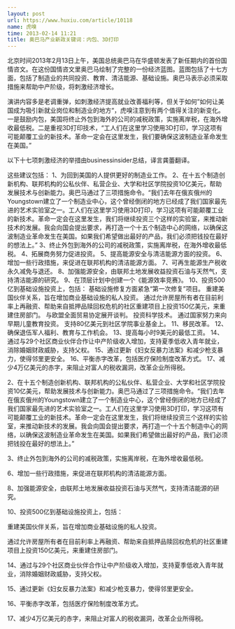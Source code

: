 ```yaml
---
layout: post
url: https://www.huxiu.com/article/10118
name: 虎嗅
time: 2013-02-14 11:21
title: 奥巴马产业新政关键词：内包、3D打印
---
```

北京时间2013年2月13日上午，美国总统奥巴马在华盛顿发表了新任期内的首份国情咨文。在这份国情咨文里奥巴马绘制了完整的一份经济蓝图。蓝图包括了十七方面，包括了制造业的共同投资、教育、清洁能源、基础设施。奥巴马表示必须采取措施来帮助中产阶级，将刺激经济增长。

演讲内容多是老调重弹，如刺激经济提高就业改善福利等，但关于如何”如何让美国成为吸引新就业岗位和制造业的地方“，虎嗅注意到有两个值得关注的新变化。一是鼓励内包，美国将终止外包到海外的公司的减税政策，实施离岸税，在海外增收最低税。二是重视3D打印技术，“工人们在这里学习使用3D打印，学习这项有可能颠覆工业的新技术。革命一定会在这里发生，我们要确保这波制造业革命发生在美国。”

以下十七项刺激经济的举措由businessinsider总结，译言龚蕾翻译。

这些建议包括： 1、为回到美国的人提供更好的制造业工作。 2、在十五个制造创新机构、联邦机构的公私伙伴、私营企业、大学和社区学院投资10亿美元，帮助发展技术与创新能力。奥巴马通过了三项措施命令。“我们去年在俄亥俄州的Youngstown建立了一个制造业中心，这个曾经倒闭的地方已经成了我们国家最先进的艺术实验室之一。工人们在这里学习使用3D打印，学习这项有可能颠覆工业的新技术。革命一定会在这里发生，我们将继续投资三个这样的实验室，来推动新技术的发展。我会向国会提出要求，再打造一个十五个制造中心的网络，以确保这波制造业革命发生在美国。如果我们希望做出最好的产品，我们必须把钱投在最好的想法上。” 3、终止外包到海外的公司的减税政策，实施离岸税，在海外增收最低税。 4、拓展商务努力促进投资。 5、提高能源安全与清洁能源方面的投资。 6、增加一些行政措施，来促进在联邦机构的清洁能源方面。 7、可再生能源生产税收永久减免与退还。 8、加强能源安全，由联邦土地发展收益投资石油与天然气，支持清洁能源的研究。 9、在顶层计划中创建一个《能源效率竞赛》。 10、投资500亿到基础设施投资上，包括： 基础设施修复方面紧急“第一次修复”项目。 重建美国伙伴关系，旨在增加商业基础设施的私人投资。 通过允许房屋所有者在目前利率上再融资、帮助来自抵押品赎回权危机的社区重建项目上投资150亿美元，来重建住房部门。 与欧盟全面贸易协定展开谈判。 投资科学技术。 通过国家努力来向早期儿童教育投资。 支持80亿美元到社区学院事业基金上。 11、移民改革。 12、确保退伍军人福利、教育与工作机会。 13、提高每小时9美元的最低工资。 14、通过与29个社区商业伙伴合作让中产阶级收入增加，支持夏季低收入青年就业，消除婚姻财政威胁，支持父权。 15、通过更新《妇女反暴力法案》和减少枪支暴力，使得邻里更安全。 16、平衡赤字改革，包括医疗保险制度改革方式。 17、减少4万亿美元的赤字，来阻止对富人的税收漏洞，改革企业所得税。

2、在十五个制造创新机构、联邦机构的公私伙伴、私营企业、大学和社区学院投资10亿美元，帮助发展技术与创新能力。奥巴马通过了三项措施命令。“我们去年在俄亥俄州的Youngstown建立了一个制造业中心，这个曾经倒闭的地方已经成了我们国家最先进的艺术实验室之一。工人们在这里学习使用3D打印，学习这项有可能颠覆工业的新技术。革命一定会在这里发生，我们将继续投资三个这样的实验室，来推动新技术的发展。我会向国会提出要求，再打造一个十五个制造中心的网络，以确保这波制造业革命发生在美国。如果我们希望做出最好的产品，我们必须把钱投在最好的想法上。”

3、终止外包到海外的公司的减税政策，实施离岸税，在海外增收最低税。

6、增加一些行政措施，来促进在联邦机构的清洁能源方面。

8、加强能源安全，由联邦土地发展收益投资石油与天然气，支持清洁能源的研究。

10、投资500亿到基础设施投资上，包括：

重建美国伙伴关系，旨在增加商业基础设施的私人投资。

通过允许房屋所有者在目前利率上再融资、帮助来自抵押品赎回权危机的社区重建项目上投资150亿美元，来重建住房部门。

14、通过与29个社区商业伙伴合作让中产阶级收入增加，支持夏季低收入青年就业，消除婚姻财政威胁，支持父权。

15、通过更新《妇女反暴力法案》和减少枪支暴力，使得邻里更安全。

16、平衡赤字改革，包括医疗保险制度改革方式。

17、减少4万亿美元的赤字，来阻止对富人的税收漏洞，改革企业所得税。

